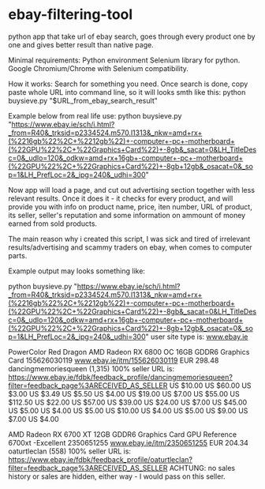 # ebay-filtering-tool
python app that take url of ebay search, goes through every product one by one and gives better result than native page.

Minimal requirements:
Python environment
Selenium library for python.
Google Chromium/Chrome with Selenium compatibility.


How it works:
Search for something you need.
Once search is done, copy paste whole URL into command line, so it will looks smth like this:
python buysieve.py "$URL_from_ebay_search_result"

Example below from real life use:
python buysieve.py "https://www.ebay.ie/sch/i.html?_from=R40&_trksid=p2334524.m570.l1313&_nkw=amd+rx+(%2216gb%22%2C+%2212gb%22)+-computer+-pc+-motherboard+(%22GPU%22%2C+%22Graphics+Card%22)+-8gb&_sacat=0&LH_TitleDesc=0&_udlo=120&_odkw=amd+rx+16gb+-computer+-pc+-motherboard+(%22GPU%22%2C+%22Graphics+Card%22)+-8gb+12gb&_osacat=0&_sop=1&LH_PrefLoc=2&_ipg=240&_udhi=300"

Now app will load a page, and cut out advertising section together with less relevant results.
Once it does it - it checks for every product, and will provide you with info on product name, price, iten number, URL of product, its seller, seller's reputation and some information on ammount of money earned from sold products.

The main reason why i created this script, I was sick and tired of irrelevant results/advertising and scammy traders on ebay, when comes to computer parts.

Example output may looks something like:

 python buysieve.py "https://www.ebay.ie/sch/i.html?_from=R40&_trksid=p2334524.m570.l1313&_nkw=amd+rx+(%2216gb%22%2C+%2212gb%22)+-computer+-pc+-motherboard+(%22GPU%22%2C+%22Graphics+Card%22)+-8gb&_sacat=0&LH_TitleDesc=0&_udlo=120&_odkw=amd+rx+16gb+-computer+-pc+-motherboard+(%22GPU%22%2C+%22Graphics+Card%22)+-8gb+12gb&_osacat=0&_sop=1&LH_PrefLoc=2&_ipg=240&_udhi=300" 
user site type is:  www.ebay.ie


PowerColor Red Dragon AMD Radeon RX 6800 OC 16GB GDDR6 Graphics Card 155626030119 www.ebay.ie/itm/155626030119
EUR 298.48
dancingmemoriesqueen (1,315) 100%
seller URL is:  https://www.ebay.ie/fdbk/feedback_profile/dancingmemoriesqueen?filter=feedback_page%3ARECEIVED_AS_SELLER
US $10.00  US $60.00  US $3.00  US $3.49  US $5.50  US $4.00  US $19.00  US $7.00  US $55.00  US $112.50  US $22.00  US $57.00  US $39.00  US $24.00  US $7.00  US $45.00  US $5.00  US $4.00  US $5.00  US $10.00  US $4.00  US $5.00  US $9.00  US $7.00  US $4.00  

AMD Radeon RX 6700 XT 12GB GDDR6 Graphics Card GPU Reference 6700xt -Excellent 2350651255 www.ebay.ie/itm/2350651255
EUR 204.34
oaturtleclan (558) 100%
seller URL is:  https://www.ebay.ie/fdbk/feedback_profile/oaturtleclan?filter=feedback_page%3ARECEIVED_AS_SELLER
ACHTUNG: no sales history or sales are hidden, either way - I would pass on this seller.
